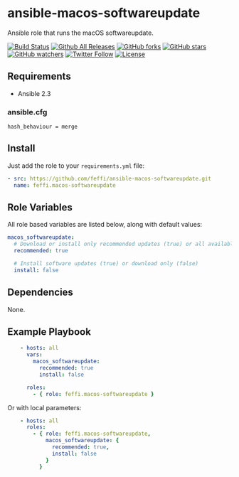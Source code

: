 # ansible-macos-softwareupdate
Ansible role that runs the macOS softwareupdate.

[![Build Status](https://img.shields.io/travis/feffi/ansible-macos-softwareupdate.svg)](https://travis-ci.org/feffi/ansible-macos-softwareupdate) [![Github All Releases](https://img.shields.io/github/downloads/feffi/ansible-macos-softwareupdate/total.svg)](https://github.com/feffi/ansible-macos-softwareupdate) [![GitHub forks](https://img.shields.io/github/forks/feffi/ansible-macos-softwareupdate.svg?style=social&label=Fork)](https://github.com/feffi/ansible-macos-softwareupdate) [![GitHub stars](https://img.shields.io/github/stars/feffi/ansible-macos-softwareupdate.svg?style=social&label=Star)](https://github.com/feffi/ansible-macos-softwareupdate) [![GitHub watchers](https://img.shields.io/github/watchers/feffi/ansible-macos-softwareupdate.svg?style=social&label=Watch)](https://github.com/feffi/ansible-macos-softwareupdate) [![Twitter Follow](https://img.shields.io/twitter/follow/feffi1.svg?style=social&label=Follow)](https://twitter.com/feffi1) [![License](http://img.shields.io/:license-mit-blue.svg)](https://github.com/feffi/ansible-macos-softwareupdate/blob/master/LICENSE)

## Requirements
- Ansible 2.3

### ansible.cfg
```
hash_behaviour = merge
```

## Install
Just add the role to your ``requirements.yml`` file:
```yaml
- src: https://github.com/feffi/ansible-macos-softwareupdate.git
  name: feffi.macos-softwareupdate
```

## Role Variables
All role based variables are listed below, along with default values:

```yaml
macos_softwareupdate:
  # Download or install only recommended updates (true) or all available updates (false)
  recommended: true

  # Install software updates (true) or download only (false)
  install: false
```

## Dependencies
None.

## Example Playbook

```yaml
    - hosts: all
      vars:
        macos_softwareupdate:
          recommended: true
          install: false

      roles:
        - { role: feffi.macos-softwareupdate }
```
Or with local parameters:

```yaml
    - hosts: all
      roles:
        - { role: feffi.macos-softwareupdate,
            macos_softwareupdate: {
              recommended: true,
              install: false
            }
          }
```

